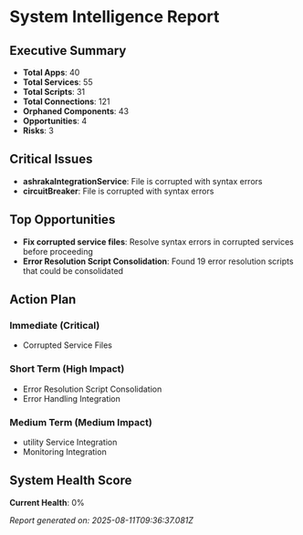 # System Intelligence Report

## Executive Summary

- **Total Apps**: 40
- **Total Services**: 55
- **Total Scripts**: 31
- **Total Connections**: 121
- **Orphaned Components**: 43
- **Opportunities**: 4
- **Risks**: 3

## Critical Issues

- **ashrakaIntegrationService**: File is corrupted with syntax errors
- **circuitBreaker**: File is corrupted with syntax errors

## Top Opportunities

- **Fix corrupted service files**: Resolve syntax errors in corrupted services before proceeding
- **Error Resolution Script Consolidation**: Found 19 error resolution scripts that could be consolidated

## Action Plan

### Immediate (Critical)
- Corrupted Service Files

### Short Term (High Impact)
- Error Resolution Script Consolidation
- Error Handling Integration

### Medium Term (Medium Impact)
- utility Service Integration
- Monitoring Integration

## System Health Score

**Current Health**: 0%

*Report generated on: 2025-08-11T09:36:37.081Z*
